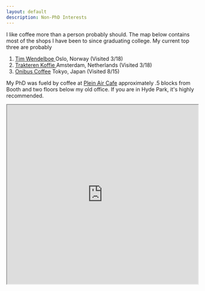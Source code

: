 ```yaml
---
layout: default
description: Non-PhD Interests
---
```


I like coffee more than a person probably should. The map below contains most of the shops I have been to since graduating college. My current top three are probably 
1.  <span class="fn">
      <a href="https://www.timwendelboe.no" target="_blank">Tim Wendelboe  </a> Oslo, Norway (Visited 3/18)
    </span>
2. <span class="fn">
      <a href="http://www.trakterenkoffie.nl/" target="_blank">Trakteren Koffie  </a> Amsterdam, Netherlands (Visited 3/18)
    </span>
3. <span class="fn">
      <a href="http://www.onibuscoffee.com/" target="_blank"> Onibus Coffee</a> Tokyo, Japan (Visited 8/15)
    </span>
    
My PhD was fueld by coffee at <span class="fn">
      <a href="http://www.pleinaircafe.co/" target="_blank"> Plein Air Cafe</a>
    </span> approximately .5 blocks from Booth and two floors below my old office. If you are in Hyde Park, it's highly recommended. 


<iframe src="https://www.google.com/maps/d/u/0/embed?mid=1Q3F7PwfN9W2hqTMrI-XIJBoLrVo" width="510" height="480"></iframe>
